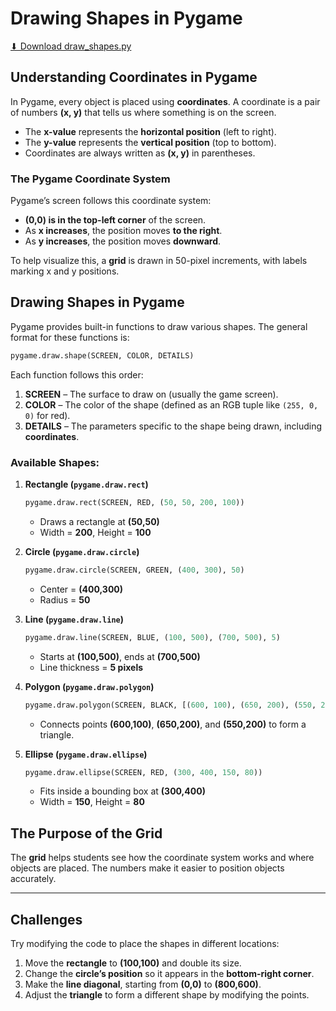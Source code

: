 # Drawing Shapes in Pygame

<a href="../draw_shapes.py" download class="md-button md-button--primary">
    ⬇ Download draw_shapes.py
</a>

## Understanding Coordinates in Pygame
In Pygame, every object is placed using **coordinates**. A coordinate is a pair of numbers **(x, y)** that tells us where something is on the screen.

- The **x-value** represents the **horizontal position** (left to right).
- The **y-value** represents the **vertical position** (top to bottom).
- Coordinates are always written as **(x, y)** in parentheses.

### The Pygame Coordinate System
Pygame’s screen follows this coordinate system:
- **(0,0) is in the top-left corner** of the screen.
- As **x increases**, the position moves **to the right**.
- As **y increases**, the position moves **downward**.

To help visualize this, a **grid** is drawn in 50-pixel increments, with labels marking x and y positions.

## Drawing Shapes in Pygame
Pygame provides built-in functions to draw various shapes. The general format for these functions is:

```python
pygame.draw.shape(SCREEN, COLOR, DETAILS)
```

Each function follows this order:
1. **SCREEN** – The surface to draw on (usually the game screen).
2. **COLOR** – The color of the shape (defined as an RGB tuple like `(255, 0, 0)` for red).
3. **DETAILS** – The parameters specific to the shape being drawn, including **coordinates**.

### Available Shapes:
1. **Rectangle (`pygame.draw.rect`)**
   ```python
   pygame.draw.rect(SCREEN, RED, (50, 50, 200, 100))
   ```
   - Draws a rectangle at **(50,50)**
   - Width = **200**, Height = **100**

2. **Circle (`pygame.draw.circle`)**
   ```python
   pygame.draw.circle(SCREEN, GREEN, (400, 300), 50)
   ```
   - Center = **(400,300)**
   - Radius = **50**

3. **Line (`pygame.draw.line`)**
   ```python
   pygame.draw.line(SCREEN, BLUE, (100, 500), (700, 500), 5)
   ```
   - Starts at **(100,500)**, ends at **(700,500)**
   - Line thickness = **5 pixels**

4. **Polygon (`pygame.draw.polygon`)**
   ```python
   pygame.draw.polygon(SCREEN, BLACK, [(600, 100), (650, 200), (550, 200)])
   ```
   - Connects points **(600,100)**, **(650,200)**, and **(550,200)** to form a triangle.

5. **Ellipse (`pygame.draw.ellipse`)**
   ```python
   pygame.draw.ellipse(SCREEN, RED, (300, 400, 150, 80))
   ```
   - Fits inside a bounding box at **(300,400)**
   - Width = **150**, Height = **80**

## The Purpose of the Grid
The **grid** helps students see how the coordinate system works and where objects are placed. The numbers make it easier to position objects accurately.

---

## Challenges
Try modifying the code to place the shapes in different locations:
1. Move the **rectangle** to **(100,100)** and double its size.
2. Change the **circle’s position** so it appears in the **bottom-right corner**.
3. Make the **line diagonal**, starting from **(0,0)** to **(800,600)**.
4. Adjust the **triangle** to form a different shape by modifying the points.